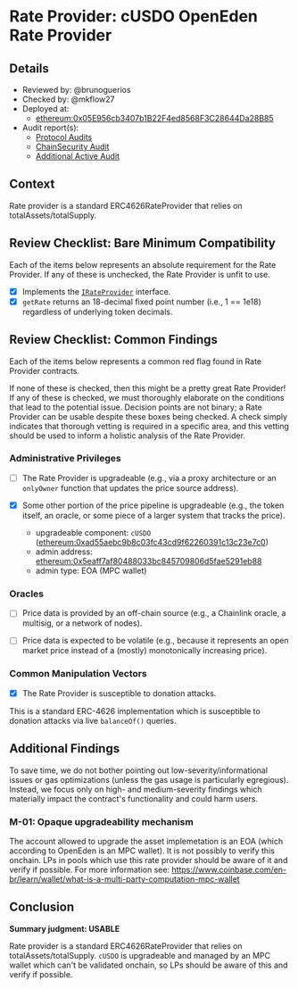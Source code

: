 # Rate Provider: cUSDO OpenEden Rate Provider

## Details
- Reviewed by: @brunoguerios
- Checked by: @mkflow27
- Deployed at:
    - [ethereum:0x05E956cb3407b1B22F4ed8568F3C28644Da28B85](https://etherscan.io/address/0x05E956cb3407b1B22F4ed8568F3C28644Da28B85#readContract)
- Audit report(s):
    - [Protocol Audits](https://docs.openeden.com/treasury-bills-vault/risks)
    - [ChainSecurity Audit](https://github.com/OpenEdenHQ/audit-reports/blob/main/ChainSecurity/ChainSecurity_OpenEden_USDO_audit.pdf)
    - [Additional Active Audit](https://audits.hacken.io/openeden/)

## Context
Rate provider is a standard ERC4626RateProvider that relies on totalAssets/totalSupply.

## Review Checklist: Bare Minimum Compatibility
Each of the items below represents an absolute requirement for the Rate Provider. If any of these is unchecked, the Rate Provider is unfit to use.

- [x] Implements the [`IRateProvider`](https://github.com/balancer/balancer-v2-monorepo/blob/bc3b3fee6e13e01d2efe610ed8118fdb74dfc1f2/pkg/interfaces/contracts/pool-utils/IRateProvider.sol) interface.
- [x] `getRate` returns an 18-decimal fixed point number (i.e., 1 == 1e18) regardless of underlying token decimals.

## Review Checklist: Common Findings
Each of the items below represents a common red flag found in Rate Provider contracts.

If none of these is checked, then this might be a pretty great Rate Provider! If any of these is checked, we must thoroughly elaborate on the conditions that lead to the potential issue. Decision points are not binary; a Rate Provider can be usable despite these boxes being checked. A check simply indicates that thorough vetting is required in a specific area, and this vetting should be used to inform a holistic analysis of the Rate Provider.

### Administrative Privileges
- [ ] The Rate Provider is upgradeable (e.g., via a proxy architecture or an `onlyOwner` function that updates the price source address).

- [x] Some other portion of the price pipeline is upgradeable (e.g., the token itself, an oracle, or some piece of a larger system that tracks the price).
    - upgradeable component: `cUSDO` ([ethereum:0xad55aebc9b8c03fc43cd9f62260391c13c23e7c0](https://etherscan.io/address/0xad55aebc9b8c03fc43cd9f62260391c13c23e7c0/))
    - admin address: [ethereum:0x5eaff7af80488033bc845709806d5fae5291eb88](https://etherscan.io/address/0x5eaff7af80488033bc845709806d5fae5291eb88)
    - admin type: EOA (MPC wallet)

### Oracles
- [ ] Price data is provided by an off-chain source (e.g., a Chainlink oracle, a multisig, or a network of nodes).

- [ ] Price data is expected to be volatile (e.g., because it represents an open market price instead of a (mostly) monotonically increasing price).

### Common Manipulation Vectors
- [x] The Rate Provider is susceptible to donation attacks.

This is a standard ERC-4626 implementation which is susceptible to donation attacks via live `balanceOf()` queries.

## Additional Findings
To save time, we do not bother pointing out low-severity/informational issues or gas optimizations (unless the gas usage is particularly egregious). Instead, we focus only on high- and medium-severity findings which materially impact the contract's functionality and could harm users.

 ### M-01: Opaque upgradeability mechanism
The account allowed to upgrade the asset implemetation is an EOA (which according to OpenEden is an MPC wallet). It is not possibly to verify this onchain. LPs in pools which use this rate provider should be aware of it and verify if possible. For more information see: https://www.coinbase.com/en-br/learn/wallet/what-is-a-multi-party-computation-mpc-wallet

## Conclusion
**Summary judgment: USABLE**

Rate provider is a standard ERC4626RateProvider that relies on totalAssets/totalSupply. `cUSDO` is upgradeable and managed by an MPC wallet which can't be validated onchain, so LPs should be aware of this and verify if possible.